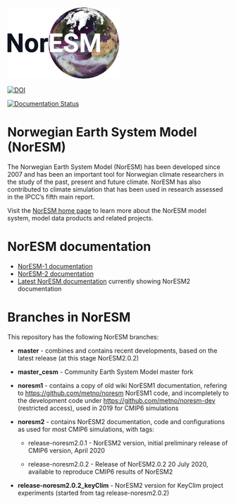![NorESM logo](doc/img/NORESM-logo.png)

[![DOI](https://zenodo.org/badge/DOI/10.5281/zenodo.3905091.svg)](https://doi.org/10.5281/zenodo.3905091)

[![Documentation Status](https://readthedocs.org/projects/noresm-docs/badge/?version=latest)](https://noresm-docs.readthedocs.io/en/latest/?badge=latest)

# Norwegian Earth System Model (NorESM)

The Norwegian Earth System Model (NorESM) has been developed since 2007 and has been an important tool for Norwegian climate researchers in the study of the past, present and future climate. NorESM has also contributed to climate simulation that has been used in research assessed in the IPCC’s fifth main report.

Visit the [NorESM home page](https://www.noresm.org/) to learn more about the NorESM model system, model data products and related projects.


# NorESM documentation

- [NorESM-1 documentation](https://noresm-docs.readthedocs.io/en/noresm1)
- [NorESM-2 documentation](https://noresm-docs.readthedocs.io/en/noresm2/)
- [Latest NorESM documentation](https://noresm-docs.readthedocs.io/en/latest) currently showing NorESM2 documentation


# Branches in NorESM

This repository has the following NorESM branches:

* **master** - combines and contains recent developments, based on the latest release (at this stage NorESM2.0.2)

* **master_cesm** - Community Earth System Model master fork

* **noresm1** - contains a copy of old wiki NorESM1 documentation, refering to https://github.com/metno/noresm NorESM1 code, and incompletely to the development code under https://github.com/metno/noresm-dev (restricted access), used in 2019 for CMIP6 simulations

* **noresm2** - contains NorESM2 documentation, code and configurations as used for most CMIP6 simulations, with tags:

  - release-noresm2.0.1 - NorESM2 version, initial preliminary release of CMIP6 version, April  2020

  - release-noresm2.0.2 - Release of NorESM2.0.2 20 July 2020, available to reproduce CMIP6 results of NorESM2
  
* **release-noresm2.0.2_keyClim** - NorESM2 version for KeyClim project experiments (started from tag release-noresm2.0.2)

